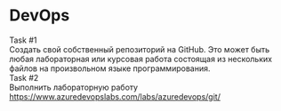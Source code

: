 # DevOps
Task #1<br>
Создать свой собственный репозиторий на GitHub. 
Это может быть любая лабораторная или курсовая работа состоящая из нескольких файлов на произвольном языке программирования.<br>
Task #2<br>
Выполнить лабораторную работу  https://www.azuredevopslabs.com/labs/azuredevops/git/
